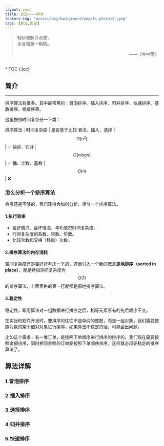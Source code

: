 ```yaml
---
layout: post
title: 算法————排序
feature-img: "assets/img/background/pexels-photo12.jpeg"
tags: [算法,面试]
---
```


> 轻纱暧脉万点波， <br>
> 水迷湖渺一瞬情。                          
> <p align="right">——《谷中雨》</p>

<br>
* TOC 
{:toc}


## 简介
----
排序算法有很多。其中最常用的：冒泡排序、插入排序、归并排序、快速排序、基数排序、桶排序等。

这里按照时间复杂分一下类：

排序算法 | 时间复杂度 | 是否基于比较
冒泡、插入、选择 | $$O(n^2)$$ | ✅
快排、归并 | $$O(nlogn)$$ | ✅
桶、计数、基数 | $$O(n)$$ | ❌

### 怎么分析一个排序算法

会写还是不够的，我们还得会如何分析、评价一个排序算法。

#### 1.执行效率

* 最好情况、最坏情况、平均情况时间复杂度。
* 时间复杂度的系数、常数、阶数。
* 比较次数和交换（移动）次数。

#### 2.排序算法的内存消耗

空间复杂度还是要好好考虑一下的，这里引入一个新的概念**原地排序（sorted in place）**，就是特指空间复杂度为$$O(1)$$的排序算法，上面表格的第一行就都是原地排序算法。

#### 3.稳定性

稳定性，即用算法对一组数据进行排序之后，相等元素原有的先后顺序不变。

在实际的软件开发时，要排序的往往不是单纯的整数，而是一组对象，我们需要按照对象的某个值对对象进行排序，如果算法不稳定的话，可能会出问题。

比如这个需求：有一堆订单，是按照下单顺序进行排序的排序的，我们现在需要按照金额排序，同时相同金额的订单要按照下单顺序排序。这样就必须要稳定的排序算法了。

## 算法详解

### 1.冒泡排序

### 2.插入排序

### 3.选择排序

### 4.归并排序

### 5.快速排序


